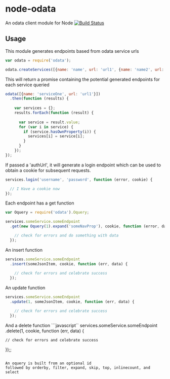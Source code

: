 node-odata
==========

An odata client module for Node
[![Build Status](https://travis-ci.org/zclark/node-odata.png?branch=master)](https://travis-ci.org/zclark/node-odata)

## Usage

This module generates endpoints based from odata service urls

```javascript
var odata = require('odata');

odata.createServices([{name: 'name', url: 'url1', {name: 'name2', url: 'url2']);
```

This will return a promise containing the potential generated endpoints for each service queried

```javascript
odata([{name: 'serviceOne', url: 'url1'}])
  .then(function (results) {
  
    var services = {};
    results.forEach(function (result) {
    
      var service = result.value;
      for (var i in service) {
        if (service.hasOwnProperty(i)) {
          services[i] = service[i];
        }
      }
    });
});
```

If passed a 'authUrl', it will generate a login endpoint which can be used
to obtain a cookie for subsequent requests.
```javascript
services.login('username', 'password', function (error, cookie) {

  // I Have a cookie now
});
```


Each endpoint has a get function
```javascript
var Oquery = require('odata').Oquery;

services.someService.someEndpoint
  .get(new Oquery(1).expand('someNavProp'), cookie, function (error, data) {

    // check for errors and do something with data
  });
```

An insert function
```javascript
services.someService.someEndpoint
  .insert(someJsonItem, cookie, function (err, data) {
  
    // check for errors and celebrate success
  });
```

An update function
```javascript
services.someService.someEndpoint
  .update(1, someJsonItem, cookie, function (err, data) {

    // check for errors and celebrate success
  });
```

And a delete function
```javascript``
services.someService.someEndpoint
  .delete(1, cookie, function (err, data) {
  
    // check for errors and celebrate success
  });;
```

An oquery is built from an optional id
followed by orderby, filter, expand, skip, top, inlinecount, and select
